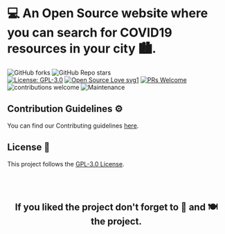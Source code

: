 # 💻 An Open Source website where you can search for COVID19 resources in your city 🏙.


![GitHub forks](https://img.shields.io/github/forks/5tupidbrain/Covid19-avail) 
![GitHub Repo stars](https://img.shields.io/github/stars/5tupidbrain/Covid19-avail)
<br>
[![License: GPL-3.0](https://img.shields.io/badge/License-GPL--3.0-orange)](https://choosealicense.com/licenses/gpl-3.0/) 
[![Open Source Love svg1](https://badges.frapsoft.com/os/v1/open-source.svg?v=103)](https://github.com/ellerbrock/open-source-badges/) 
[![PRs Welcome](https://img.shields.io/badge/PRs-welcome-brightgreen.svg?style=flat-square)](http://makeapullrequest.com) 
![contributions welcome](https://img.shields.io/static/v1.svg?label=Contributions&message=Welcome&color=0059b3&style=flat-square) 
![Maintenance](https://img.shields.io/maintenance/yes/2021)


## Contribution Guidelines ⚙️

You can find our Contributing guidelines [here](https://github.com/5tupidbrain/Covid19-avail/blob/main/CONTRIBUTING.md).

## License 📝 

This project follows the [GPL-3.0 License](https://choosealicense.com/licenses/gpl-3.0/).

<br>
<br>
<h2 align="center">If you liked the project don't forget to 🌟 and 🍽 the project.</h2>
